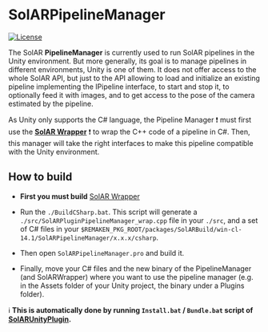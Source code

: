 # SolARPipelineManager

[![License](https://img.shields.io/github/license/SolARFramework/SolARPipelineManager?style=flat-square&label=License)](https://www.apache.org/licenses/LICENSE-2.0)

The SolAR **PipelineManager** is currently used to run SolAR pipelines in the Unity environment. But more generally, its goal is to manage pipelines in different environments, Unity is one of them. It does not offer access to the whole SolAR API, but just to the API allowing to load and initialize an existing pipeline implementing the IPipeline interface, to start and stop it, to optionally feed it with images, and to get access to the pose of the camera estimated by the pipeline.

As Unity only supports the C# language, the Pipeline Manager :exclamation: must first use the **[SolAR Wrapper](https://github.com/SolarFramework/SwigWrapper/)** :exclamation: to wrap the C++ code of a pipeline in C#. Then, this manager will take the right interfaces to make this pipeline compatible with the Unity environment.

## How to build

* **First you must build** [SolAR Wrapper](https://github.com/SolarFramework/SwigWrapper/)

* Run the `./BuildCSharp.bat`. This script will generate a `./src/SolARPluginPipelineManager_wrap.cpp` file in your `./src`, and a set of C# files in your `$REMAKEN_PKG_ROOT/packages/SolARBuild/win-cl-14.1/SolARPipelineManager/x.x.x/csharp`.

* Then open `SolARPipelineManager.pro` and build it.

* Finally, move your C# files and the new binary of the PipelineManager (and SolARWrapper) where you want to use the pipeline manager (e.g. in the Assets folder of your Unity project, the binary under a Plugins folder).   

:information_source: **This is automatically done by running `Install.bat` / `Bundle.bat` script of [SolARUnityPlugin](https://github.com/SolarFramework/SolARUnityPlugin).**